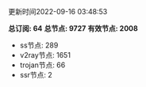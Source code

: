 更新时间2022-09-16 03:48:53

**总订阅: 64**
**总节点: 9727**
**有效节点: 2008**
- ss节点: 289
- v2ray节点: 1651
- trojan节点: 66
- ssr节点: 2
